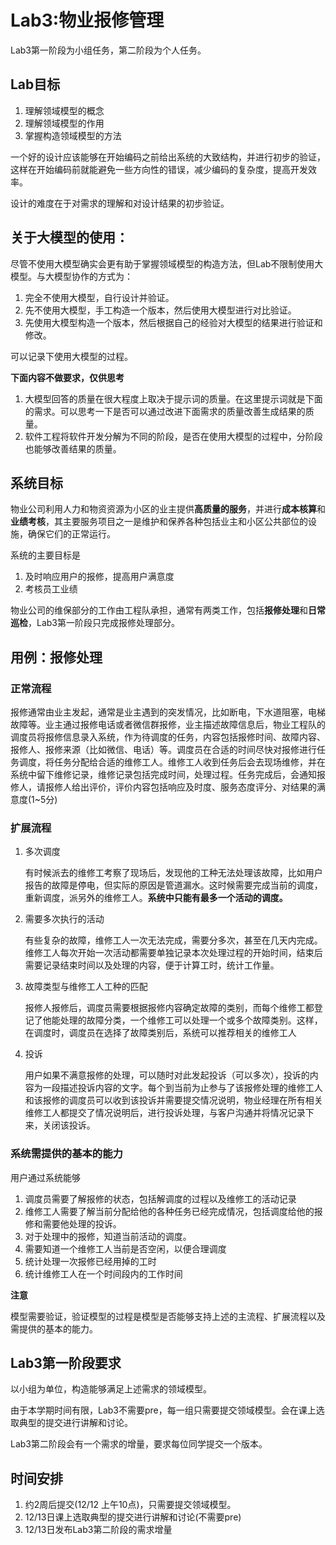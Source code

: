 # Lab3:物业报修管理

Lab3第一阶段为小组任务，第二阶段为个人任务。

## Lab目标

1. 理解领域模型的概念
2. 理解领域模型的作用
3. 掌握构造领域模型的方法

一个好的设计应该能够在开始编码之前给出系统的大致结构，并进行初步的验证，这样在开始编码前就能避免一些方向性的错误，减少编码的复杂度，提高开发效率。

设计的难度在于对需求的理解和对设计结果的初步验证。

## 关于大模型的使用：

尽管不使用大模型确实会更有助于掌握领域模型的构造方法，但Lab不限制使用大模型。与大模型协作的方式为：

1. 完全不使用大模型，自行设计并验证。
2. 先不使用大模型，手工构造一个版本，然后使用大模型进行对比验证。
3. 先使用大模型构造一个版本，然后根据自己的经验对大模型的结果进行验证和修改。

可以记录下使用大模型的过程。

**下面内容不做要求，仅供思考** 

1. 大模型回答的质量在很大程度上取决于提示词的质量。在这里提示词就是下面的需求。可以思考一下是否可以通过改进下面需求的质量改善生成结果的质量。
2. 软件工程将软件开发分解为不同的阶段，是否在使用大模型的过程中，分阶段也能够改善结果的质量。

## 系统目标

物业公司利用人力和物资资源为小区的业主提供**高质量的服务**，并进行**成本核算**和**业绩考核**，其主要服务项目之一是维护和保养各种包括业主和小区公共部位的设施，确保它们的正常运行。

系统的主要目标是
1. 及时响应用户的报修，提高用户满意度
2. 考核员工业绩

物业公司的维保部分的工作由工程队承担，通常有两类工作，包括**报修处理**和**日常巡检**，Lab3第一阶段只完成报修处理部分。

## 用例：报修处理

### 正常流程  
报修通常由业主发起，通常是业主遇到的突发情况，比如断电，下水道阻塞，电梯故障等。业主通过报修电话或者微信群报修，业主描述故障信息后，物业工程队的调度员将报修信息录入系统，作为待调度的任务，内容包括报修时间、故障内容、报修人、报修来源（比如微信、电话）等。调度员在合适的时间尽快对报修进行任务调度，将任务分配给合适的维修工人。维修工人收到任务后会去现场维修，并在系统中留下维修记录，维修记录包括完成时间，处理过程。任务完成后，会通知报修人，请报修人给出评价，评价内容包括响应及时度、服务态度评分、对结果的满意度(1~5分)

### 扩展流程

1. 多次调度
   
   有时候派去的维修工考察了现场后，发现他的工种无法处理该故障，比如用户报告的故障是停电，但实际的原因是管道漏水。这时候需要完成当前的调度，重新调度，派另外的维修工人。**系统中只能有最多一个活动的调度。**

2. 需要多次执行的活动
   
    有些复杂的故障，维修工人一次无法完成，需要分多次，甚至在几天内完成。维修工人每次开始一次活动都需要单独记录本次处理过程的开始时间，结束后需要记录结束时间以及处理的内容，便于计算工时，统计工作量。

3. 故障类型与维修工人工种的匹配
   
   报修人报修后，调度员需要根据报修内容确定故障的类别，而每个维修工都登记了他能处理的故障分类，一个维修工可以处理一个或多个故障类别。这样，在调度时，调度员在选择了故障类别后，系统可以推荐相关的维修工人

4. 投诉
   
   用户如果不满意报修的处理，可以随时对此发起投诉（可以多次），投诉的内容为一段描述投诉内容的文字。每个到当前为止参与了该报修处理的维修工人和该报修的调度员可以收到该投诉并需要提交情况说明，物业经理在所有相关维修工人都提交了情况说明后，进行投诉处理，与客户沟通并将情况记录下来，关闭该投诉。

### 系统需提供的基本的能力
用户通过系统能够
1. 调度员需要了解报修的状态，包括解调度的过程以及维修工的活动记录
2. 维修工人需要了解当前分配给他的各种任务已经完成情况，包括调度给他的报修和需要他处理的投诉。
3. 对于处理中的报修，知道当前活动的调度。
4. 需要知道一个维修工人当前是否空闲，以便合理调度
5. 统计处理一次报修已经用掉的工时
6. 统计维修工人在一个时间段内的工作时间

**注意**

模型需要验证，验证模型的过程是模型是否能够支持上述的主流程、扩展流程以及需提供的基本的能力。

## Lab3第一阶段要求
以小组为单位，构造能够满足上述需求的领域模型。

由于本学期时间有限，Lab3不需要pre，每一组只需要提交领域模型。会在课上选取典型的提交进行讲解和讨论。

Lab3第二阶段会有一个需求的增量，要求每位同学提交一个版本。

## 时间安排

1. 约2周后提交(12/12 上午10点)，只需要提交领域模型。
2. 12/13日课上选取典型的提交进行讲解和讨论(不需要pre)
3. 12/13日发布Lab3第二阶段的需求增量